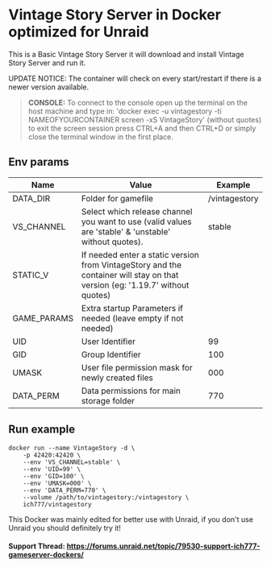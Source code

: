 # Vintage Story Server in Docker optimized for Unraid
This is a Basic Vintage Story Server it will download and install Vintage Story Server and run it.

UPDATE NOTICE: The container will check on every start/restart if there is a newer version available.

>**CONSOLE:** To connect to the console open up the terminal on the host machine and type in: 'docker exec -u vintagestory -ti NAMEOFYOURCONTAINER screen -xS VintageStory' (without quotes) to exit the screen session press CTRL+A and then CTRL+D or simply close the terminal window in the first place.

## Env params
| Name | Value | Example |
| --- | --- | --- |
| DATA_DIR | Folder for gamefile | /vintagestory |
| VS_CHANNEL | Select which release channel you want to use (valid values are 'stable' & 'unstable' without quotes). | stable |
| STATIC_V | If needed enter a static version from VintageStory and the container will stay on that version (eg: '1.19.7' without quotes) | |
| GAME_PARAMS | Extra startup Parameters if needed (leave empty if not needed) | |
| UID | User Identifier | 99 |
| GID | Group Identifier | 100 |
| UMASK | User file permission mask for newly created files | 000 |
| DATA_PERM | Data permissions for main storage folder | 770 |

## Run example
```
docker run --name VintageStory -d \
	-p 42420:42420 \
	--env 'VS_CHANNEL=stable' \
	--env 'UID=99' \
	--env 'GID=100' \
	--env 'UMASK=000' \
	--env 'DATA_PERM=770' \
	--volume /path/to/vintagestory:/vintagestory \
	ich777/vintagestory
```

This Docker was mainly edited for better use with Unraid, if you don't use Unraid you should definitely try it!

#### Support Thread: https://forums.unraid.net/topic/79530-support-ich777-gameserver-dockers/